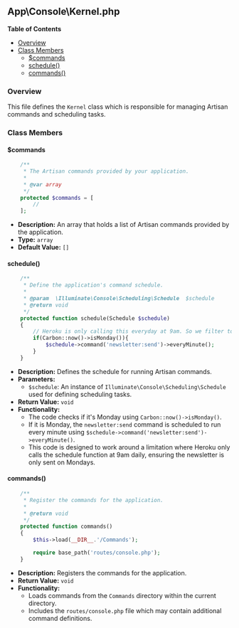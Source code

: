 ##  App\Console\Kernel.php 

**Table of Contents**

* [Overview](#overview)
* [Class Members](#class-members)
    * [$commands](#commands)
    * [schedule()](#schedule)
    * [commands()](#commands-1)

### Overview <a name="overview"></a>

This file defines the `Kernel` class which is responsible for managing Artisan commands and scheduling tasks. 

### Class Members <a name="class-members"></a>

#### $commands <a name="commands"></a>

```php
    /**
     * The Artisan commands provided by your application.
     *
     * @var array
     */
    protected $commands = [
        //
    ];
```

* **Description:** An array that holds a list of Artisan commands provided by the application.
* **Type:** `array`
* **Default Value:** `[]` 

#### schedule() <a name="schedule"></a>

```php
    /**
     * Define the application's command schedule.
     *
     * @param  \Illuminate\Console\Scheduling\Schedule  $schedule
     * @return void
     */
    protected function schedule(Schedule $schedule)
    {
        // Heroku is only calling this everyday at 9am. So we filter to execute only on mondays
        if(Carbon::now()->isMonday()){
            $schedule->command('newsletter:send')->everyMinute();
        }
    }
```

* **Description:** Defines the schedule for running Artisan commands.
* **Parameters:**
    * `$schedule`: An instance of `Illuminate\Console\Scheduling\Schedule` used for defining scheduling tasks.
* **Return Value:** `void`
* **Functionality:**
    * The code checks if it's Monday using `Carbon::now()->isMonday()`. 
    * If it is Monday, the `newsletter:send` command is scheduled to run every minute using `$schedule->command('newsletter:send')->everyMinute()`.
    * This code is designed to work around a limitation where Heroku only calls the schedule function at 9am daily, ensuring the newsletter is only sent on Mondays.

#### commands() <a name="commands-1"></a>

```php
    /**
     * Register the commands for the application.
     *
     * @return void
     */
    protected function commands()
    {
        $this->load(__DIR__.'/Commands');

        require base_path('routes/console.php');
    }
```

* **Description:** Registers the commands for the application.
* **Return Value:** `void`
* **Functionality:**
    * Loads commands from the `Commands` directory within the current directory.
    * Includes the `routes/console.php` file which may contain additional command definitions. 

